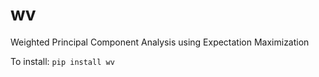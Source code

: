 
# wv
Weighted Principal Component Analysis using Expectation Maximization


To install:	```pip install wv```
